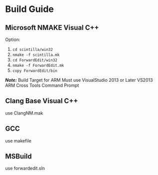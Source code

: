 # Build Guide #

## Microsoft NMAKE Visual C++ ##
Option:

1. `cd scintilla/win32 `
2. `nmake -f scintilla.mk`
3. `cd ForwardEdit/win32`
4. `nmake -f ForwardEdit.mk`
5. `copy ForwardEdit/bin`

***Note:***
Build Target for ARM Must use VisualStudio 2013 or Later
VS2013 ARM Cross Tools Command Prompt 
## Clang Base Visual C++ ##
use ClangNM.mak

## GCC  ##
use makefile

## MSBuild ##
use forwardedit.sln



